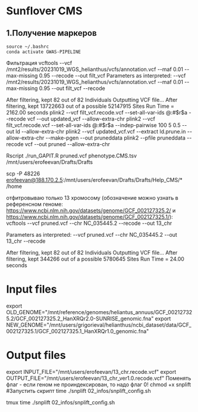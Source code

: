 # Sunflover CMS
## 1.Получение маркеров
```
source ~/.bashrc
conda activate GWAS-PIPELINE
```
Фильтрация
vcftools --vcf /mnt2/results/20231019_WGS_helianthus/vcfs/annotation.vcf --maf 0.01 --max-missing 0.95 --recode --out filt_vcf
Parameters as interpreted:
        --vcf /mnt2/results/20231019_WGS_helianthus/vcfs/annotation.vcf
        --maf 0.01
        --max-missing 0.95
        --out filt_vcf
        --recode

After filtering, kept 82 out of 82 Individuals
Outputting VCF file...
After filtering, kept 13722663 out of a possible 52147915 Sites
Run Time = 2162.00 seconds
plink2 --vcf filt_vcf.recode.vcf --set-all-var-ids @:#\$r\$a --recode vcf --out updated_vcf --allow-extra-chr
plink2 --vcf filt_vcf.recode.vcf --set-all-var-ids @:#\$r\$a --indep-pairwise 100 5 0.5 --out ld --allow-extra-chr
plink2 --vcf updated_vcf.vcf  --extract ld.prune.in --allow-extra-chr --make-pgen --out pruneddata
plink2 --pfile pruneddata --recode vcf --out pruned --allow-extra-chr

Rscript ./run_GAPIT.R pruned.vcf phenotype.CMS.tsv /mnt/users/erofeevan/Drafts/Drafts

scp -P 48226 erofeevan@188.170.2.5:/mnt/users/erofeevan/Drafts/Drafts/Help_CMS/* /home


отфитровываю только 13 хромосому (обозначение можно узнать в референсном геноме: https://www.ncbi.nlm.nih.gov/datasets/genome/GCF_002127325.2/ и https://www.ncbi.nlm.nih.gov/datasets/genome/GCF_002127325.1/):
vcftools --vcf pruned.vcf --chr NC_035445.2 --recode --out 13_chr

Parameters as interpreted:
        --vcf pruned.vcf
        --chr NC_035445.2
        --out 13_chr
        --recode

After filtering, kept 82 out of 82 Individuals
Outputting VCF file...
After filtering, kept 344266 out of a possible 5780645 Sites
Run Time = 24.00 seconds

# Input files
export OLD_GENOME="/mnt/reference/genomes/heliantus_annuus/GCF_002127325.2/GCF_002127325.2_HanXRQr2.0-SUNRISE_genomic.fna"
export NEW_GENOME="/mnt/users/grigorieval/helianthus/ncbi_dataset/data/GCF_002127325.1/GCF_002127325.1_HanXRQr1.0_genomic.fna"

# Output files
export INPUT_FILE="/mnt/users/erofeevan/13_chr.recode.vcf"
export OUTPUT_FILE="/mnt/users/erofeevan/13_chr_ver1.0.recode.vcf"
Поменять флаг - если геном не проиндексирован, то надо флаг 0!
chmod +x snplift
#Запустить скрипт
time ./snplift 02_infos/snplift_config.sh

tmux
time ./snplift 02_infos/snplift_config.sh

